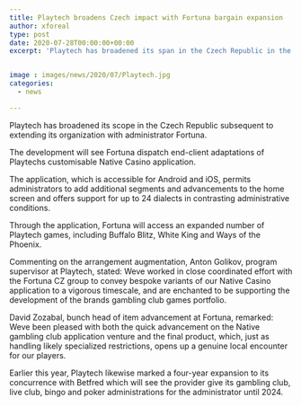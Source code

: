 ```yaml
---
title: Playtech broadens Czech impact with Fortuna bargain expansion
author: xforeal 
type: post
date: 2020-07-28T00:00:00+00:00
excerpt: 'Playtech has broadened its span in the Czech Republic in the wake of growing its association with administrator Fortuna '


image : images/news/2020/07/Playtech.jpg
categories:
  - news

---
```

Playtech has broadened its scope in the Czech Republic subsequent to extending its organization with administrator Fortuna. 

The development will see Fortuna dispatch end-client adaptations of Playtechs customisable Native Casino application. 

The application, which is accessible for Android and iOS, permits administrators to add additional segments and advancements to the home screen and offers support for up to 24 dialects in contrasting administrative conditions. 

Through the application, Fortuna will access an expanded number of Playtech games, including Buffalo Blitz, White King and Ways of the Phoenix. 

Commenting on the arrangement augmentation, Anton Golikov, program supervisor at Playtech, stated: Weve worked in close coordinated effort with the Fortuna CZ group to convey bespoke variants of our Native Casino application to a vigorous timescale, and are enchanted to be supporting the development of the brands gambling club games portfolio. 

David Zozabal, bunch head of item advancement at Fortuna, remarked: Weve been pleased with both the quick advancement on the Native gambling club application venture and the final product, which, just as handling likely specialized restrictions, opens up a genuine local encounter for our players. 

Earlier this year, Playtech likewise marked a four-year expansion to its concurrence with Betfred which will see the provider give its gambling club, live club, bingo and poker administrations for the administrator until 2024.